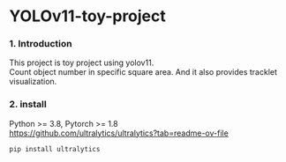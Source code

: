 YOLOv11-toy-project
===================

<!-- Failed to upload "count_car.gif" -->

### 1. Introduction
This project is toy project using yolov11.   
Count object number in specific square area.
And it also provides tracklet visualization.

### 2. install
Python >= 3.8, Pytorch >= 1.8    
https://github.com/ultralytics/ultralytics?tab=readme-ov-file
```
pip install ultralytics
```

